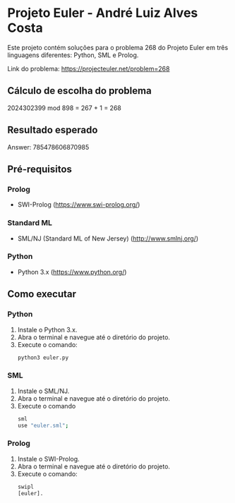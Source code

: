 # Projeto Euler - André Luiz Alves Costa

Este projeto contém soluções para o problema 268 do Projeto Euler em três linguagens diferentes: Python, SML e Prolog.

Link do problema: https://projecteuler.net/problem=268

## Cálculo de escolha do problema
2024302399 mod 898 = 267 + 1 = 268

## Resultado esperado
Answer: 785478606870985

## Pré-requisitos

### Prolog
- SWI-Prolog (https://www.swi-prolog.org/)

### Standard ML
- SML/NJ (Standard ML of New Jersey) (http://www.smlnj.org/)

### Python
- Python 3.x (https://www.python.org/)

## Como executar

### Python
1. Instale o Python 3.x.
2. Abra o terminal e navegue até o diretório do projeto.
3. Execute o comando:
    ```sh
    python3 euler.py

### SML
1. Instale o SML/NJ.
2. Abra o terminal e navegue até o diretório do projeto.
3. Execute o comando
    ```sh
    sml
    use "euler.sml";

### Prolog
1. Instale o SWI-Prolog.
2. Abra o terminal e navegue até o diretório do projeto.
3. Execute o comando:
    ```sh
    swipl
    [euler].
